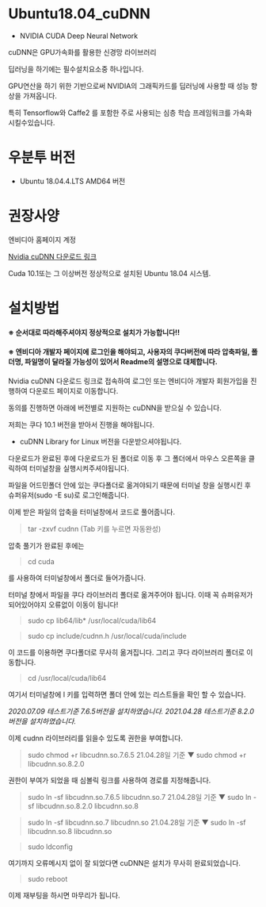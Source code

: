 # Ubuntu18.04_cuDNN
- NVIDIA CUDA Deep Neural Network

cuDNN은 GPU가속화를 활용한 신경망 라이브러리

딥러닝을 하기에는 필수설치요소중 하나입니다.

GPU연산을 하기 위한 기반으로써 NVIDIA의 그래픽카드를 딥러닝에 사용할 때 성능 향상을 가져옵니다.

특히 Tensorflow와 Caffe2 를 포함한 주로 사용되는 심층 학습 프레임워크를 가속화 시킬수있습니다.

# 우분투 버전
- Ubuntu 18.04.4.LTS AMD64 버전

# 권장사양
엔비디아 홈페이지 계정

[Nvidia cuDNN 다운로드 링크](https://developer.nvidia.com/rdp/form/cudnn-download-survey)

Cuda 10.1또는 그 이상버전 정상적으로 설치된 Ubuntu 18.04 시스템.

# 설치방법
#### ※ 순서대로 따라해주셔야지 정상적으로 설치가 가능합니다!!
#### ※ 엔비디아 개발자 페이지에 로그인을 해야되고, 사용자의 쿠다버전에 따라 압축파일, 폴더명, 파일명이 달라질 가능성이 있어서 Readme의 설명으로 대체합니다.

Nvidia cuDNN 다운로드 링크로 접속하여 로그인 또는 엔비디아 개발자 회원가입을 진행하여 다운로드 페이지로 이동합니다.

동의를 진행하면 아래에 버전별로 지원하는 cuDNN을 받으실 수 있습니다.

저희는 쿠다 10.1 버전을 받아서 진행을 해야됩니다.

- cuDNN Library for Linux 버전을 다운받으셔야됩니다.

다운로드가 완료된 후에 다운로드가 된 폴더로 이동 후 그 폴더에서 마우스 오른쪽을 클릭하여 터미널창을 실행시켜주셔야됩니다.

파일을 어드민폴더 안에 있는 쿠다폴더로 옮겨야되기 때문에 터미널 창을 실행시킨 후 슈퍼유저(sudo -E su)로 로그인해줍니다.

이제 받은 파일의 압축을 터미널창에서 코드로 풀어줍니다.

> tar -zxvf cudnn (Tab 키를 누르면 자동완성)

압축 풀기가 완료된 후에는

> cd cuda

를 사용하여 터미널창에서 폴더로 들어가줍니다.

터미널 창에서 파일을 쿠다 라이브러리 폴더로 옮겨주어야 됩니다. 이때 꼭 슈퍼유저가 되어있어야지 오류없이 이동이 됩니다!

> sudo cp lib64/lib* /usr/local/cuda/lib64

> sudo cp include/cudnn.h /usr/local/cuda/include

이 코드를 이용하면 쿠다폴더로 무사히 옮겨집니다. 그리고 쿠다 라이브러리 폴더로 이동합니다.

> cd /usr/local/cuda/lib64

여기서 터미널창에 l 키를 입력하면 폴더 안에 있는 리스트들을 확인 할 수 있습니다.

_2020.07.09 테스트기준 7.6.5버전을 설치하였습니다._
_2021.04.28 테스트기준  8.2.0버전을 설치하였습니다._

이제 cudnn 라이브러리를 읽을수 있도록 권한을 부여합니다.

> sudo chmod +r libcudnn.so.7.6.5
21.04.28일 기준 ▼
> sudo chmod +r libcudnn.so.8.2.0

권한이 부여가 되었을 때 심볼릭 링크를 사용하여 경로를 지정해줍니다.

> sudo ln -sf libcudnn.so.7.6.5 libcudnn.so.7
 21.04.28일 기준 ▼
> sudo ln -sf libcudnn.so.8.2.0 libcudnn.so.8


> sudo ln -sf libcudnn.so.7 libcudnn.so
21.04.28일 기준 ▼
> sudo ln -sf libcudnn.so.8 libcudnn.so

> sudo ldconfig

여기까지 오류메시지 없이 잘 되었다면 cuDNN은 설치가 무사히 완료되었습니다.

> sudo reboot 

이제 재부팅을 하시면 마무리가 됩니다.
